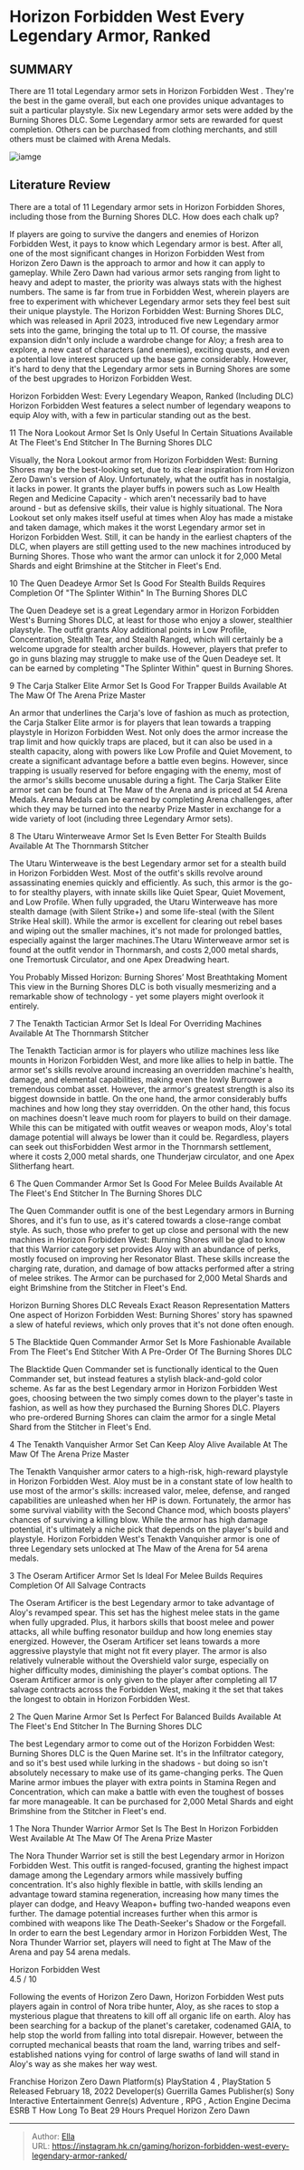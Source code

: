 # Horizon Forbidden West Every Legendary Armor, Ranked


## SUMMARY 


 There are 11 total Legendary armor sets in 
Horizon Forbidden West
. They&#39;re the best in the game overall, but each one provides unique advantages to suit a particular playstyle. 
 Six new Legendary armor sets were added by the Burning Shores DLC. 
 Some Legendary armor sets are rewarded for quest completion. Others can be purchased from clothing merchants, and still others must be claimed with Arena Medals. 

![iamge](https://static1.srcdn.com/wordpress/wp-content/uploads/2023/12/horizon-forbidden-west-every-legendary-armor-ranked.jpg)

## Literature Review

There are a total of 11 Legendary armor sets in Horizon Forbidden Shores, including those from the Burning Shores DLC. How does each chalk up?




If players are going to survive the dangers and enemies of Horizon Forbidden West, it pays to know which Legendary armor is best. After all, one of the most significant changes in Horizon Forbidden West from Horizon Zero Dawn is the approach to armor and how it can apply to gameplay. While Zero Dawn had various armor sets ranging from light to heavy and adept to master, the priority was always stats with the highest numbers. The same is far from true in Forbidden West, wherein players are free to experiment with whichever Legendary armor sets they feel best suit their unique playstyle.
The Horizon Forbidden West: Burning Shores DLC, which was released in April 2023, introduced five new Legendary armor sets into the game, bringing the total up to 11. Of course, the massive expansion didn&#39;t only include a wardrobe change for Aloy; a fresh area to explore, a new cast of characters (and enemies), exciting quests, and even a potential love interest spruced up the base game considerably. However, it&#39;s hard to deny that the Legendary armor sets in Burning Shores are some of the best upgrades to Horizon Forbidden West.
            
 
 Horizon Forbidden West: Every Legendary Weapon, Ranked (Including DLC) 
Horizon Forbidden West features a select number of legendary weapons to equip Aloy with, with a few in particular standing out as the best.












 








 11  The Nora Lookout Armor Set Is Only Useful In Certain Situations 
Available At The Fleet&#39;s End Stitcher In The Burning Shores DLC
        

Visually, the Nora Lookout armor from Horizon Forbidden West: Burning Shores may be the best-looking set, due to its clear inspiration from Horizon Zero Dawn&#39;s version of Aloy. Unfortunately, what the outfit has in nostalgia, it lacks in power. It grants the player buffs in powers such as Low Health Regen and Medicine Capacity - which aren&#39;t necessarily bad to have around - but as defensive skills, their value is highly situational.
The Nora Lookout set only makes itself useful at times when Aloy has made a mistake and taken damage, which makes it the worst Legendary armor set in Horizon Forbidden West. Still, it can be handy in the earliest chapters of the DLC, when players are still getting used to the new machines introduced by Burning Shores. Those who want the armor can unlock it for 2,000 Metal Shards and eight Brimshine at the Stitcher in Fleet&#39;s End.





 10  The Quen Deadeye Armor Set Is Good For Stealth Builds 
Requires Completion Of &#34;The Splinter Within&#34; In The Burning Shores DLC
        

The Quen Deadeye set is a great Legendary armor in Horizon Forbidden West&#39;s Burning Shores DLC, at least for those who enjoy a slower, stealthier playstyle. The outfit grants Aloy additional points in Low Profile, Concentration, Stealth Tear, and Stealth Ranged, which will certainly be a welcome upgrade for stealth archer builds. However, players that prefer to go in guns blazing may struggle to make use of the Quen Deadeye set. It can be earned by completing &#34;The Splinter Within&#34; quest in Burning Shores.





 9  The Carja Stalker Elite Armor Set Is Good For Trapper Builds 
Available At The Maw Of The Arena Prize Master
        

An armor that underlines the Carja&#39;s love of fashion as much as protection, the Carja Stalker Elite armor is for players that lean towards a trapping playstyle in Horizon Forbidden West. Not only does the armor increase the trap limit and how quickly traps are placed, but it can also be used in a stealth capacity, along with powers like Low Profile and Quiet Movement, to create a significant advantage before a battle even begins.
However, since trapping is usually reserved for before engaging with the enemy, most of the armor&#39;s skills become unusable during a fight. The Carja Stalker Elite armor set can be found at The Maw of the Arena and is priced at 54 Arena Medals. Arena Medals can be earned by completing Arena challenges, after which they may be turned into the nearby Prize Master in exchange for a wide variety of loot (including three Legendary Armor sets).





 8  The Utaru Winterweave Armor Set Is Even Better For Stealth Builds 
Available At The Thornmarsh Stitcher
        

The Utaru Winterweave is the best Legendary armor set for a stealth build in Horizon Forbidden West. Most of the outfit&#39;s skills revolve around assassinating enemies quickly and efficiently. As such, this armor is the go-to for stealthy players, with innate skills like Quiet Spear, Quiet Movement, and Low Profile.
When fully upgraded, the Utaru Winterweave has more stealth damage (with Silent Strike&#43;) and some life-steal (with the Silent Strike Heal skill). While the armor is excellent for clearing out rebel bases and wiping out the smaller machines, it&#39;s not made for prolonged battles, especially against the larger machines.The Utaru Winterweave armor set is found at the outfit vendor in Thornmarsh, and costs 2,000 metal shards, one Tremortusk Circulator, and one Apex Dreadwing heart.
            
 
 You Probably Missed Horizon: Burning Shores’ Most Breathtaking Moment 
This view in the Burning Shores DLC is both visually mesmerizing and a remarkable show of technology - yet some players might overlook it entirely.








 7  The Tenakth Tactician Armor Set Is Ideal For Overriding Machines 
Available At The Thornmarsh Stitcher
        

The Tenakth Tactician armor is for players who utilize machines less like mounts in Horizon Forbidden West, and more like allies to help in battle. The armor set&#39;s skills revolve around increasing an overridden machine&#39;s health, damage, and elemental capabilities, making even the lowly Burrower a tremendous combat asset. However, the armor&#39;s greatest strength is also its biggest downside in battle.
On the one hand, the armor considerably buffs machines and how long they stay overridden. On the other hand, this focus on machines doesn&#39;t leave much room for players to build on their damage. While this can be mitigated with outfit weaves or weapon mods, Aloy&#39;s total damage potential will always be lower than it could be. Regardless, players can seek out thisForbidden West armor in the Thornmarsh settlement, where it costs 2,000 metal shards, one Thunderjaw circulator, and one Apex Slitherfang heart.





 6  The Quen Commander Armor Set Is Good For Melee Builds 
Available At The Fleet&#39;s End Stitcher In The Burning Shores DLC
        

The Quen Commander outfit is one of the best Legendary armors in Burning Shores, and it&#39;s fun to use, as it&#39;s catered towards a close-range combat style. As such, those who prefer to get up close and personal with the new machines in Horizon Forbidden West: Burning Shores will be glad to know that this Warrior category set provides Aloy with an abundance of perks, mostly focused on improving her Resonator Blast. These skills increase the charging rate, duration, and damage of bow attacks performed after a string of melee strikes. The Armor can be purchased for 2,000 Metal Shards and eight Brimshine from the Stitcher in Fleet&#39;s End.
            
 
 Horizon Burning Shores DLC Reveals Exact Reason Representation Matters 
One aspect of Horizon Forbidden West: Burning Shores&#39; story has spawned a slew of hateful reviews, which only proves that it&#39;s not done often enough.








 5  The Blacktide Quen Commander Armor Set Is More Fashionable 
Available From The Fleet&#39;s End Stitcher With A Pre-Order Of The Burning Shores DLC
        

The Blacktide Quen Commander set is functionally identical to the Quen Commander set, but instead features a stylish black-and-gold color scheme. As far as the best Legendary armor in Horizon Forbidden West goes, choosing between the two simply comes down to the player&#39;s taste in fashion, as well as how they purchased the Burning Shores DLC. Players who pre-ordered Burning Shores can claim the armor for a single Metal Shard from the Stitcher in Fleet&#39;s End.





 4  The Tenakth Vanquisher Armor Set Can Keep Aloy Alive 
Available At The Maw Of The Arena Prize Master
        

The Tenakth Vanquisher armor caters to a high-risk, high-reward playstyle in Horizon Forbidden West. Aloy must be in a constant state of low health to use most of the armor&#39;s skills: increased valor, melee, defense, and ranged capabilities are unleashed when her HP is down. Fortunately, the armor has some survival viability with the Second Chance mod, which boosts players&#39; chances of surviving a killing blow. While the armor has high damage potential, it&#39;s ultimately a niche pick that depends on the player&#39;s build and playstyle. Horizon Forbidden West&#39;s Tenakth Vanquisher armor is one of three Legendary sets unlocked at The Maw of the Arena for 54 arena medals.





 3  The Oseram Artificer Armor Set Is Ideal For Melee Builds 
Requires Completion Of All Salvage Contracts


 







The Oseram Artificer is the best Legendary armor to take advantage of Aloy&#39;s revamped spear. This set has the highest melee stats in the game when fully upgraded. Plus, it harbors skills that boost melee and power attacks, all while buffing resonator buildup and how long enemies stay energized.
However, the Oseram Artificer set leans towards a more aggressive playstyle that might not fit every player. The armor is also relatively vulnerable without the Overshield valor surge, especially on higher difficulty modes, diminishing the player&#39;s combat options. The Oseram Artificer armor is only given to the player after completing all 17 salvage contracts across the Forbidden West, making it the set that takes the longest to obtain in Horizon Forbidden West.





 2  The Quen Marine Armor Set Is Perfect For Balanced Builds 
Available At The Fleet&#39;s End Stitcher In The Burning Shores DLC


 







The best Legendary armor to come out of the Horizon Forbidden West: Burning Shores DLC is the Quen Marine set. It&#39;s in the Infiltrator category, and so it&#39;s best used while lurking in the shadows - but doing so isn&#39;t absolutely necessary to make use of its game-changing perks. The Quen Marine armor imbues the player with extra points in Stamina Regen and Concentration, which can make a battle with even the toughest of bosses far more manageable. It can be purchased for 2,000 Metal Shards and eight Brimshine from the Stitcher in Fleet&#39;s end.





 1  The Nora Thunder Warrior Armor Set Is The Best In Horizon Forbidden West 
Available At The Maw Of The Arena Prize Master


 







The Nora Thunder Warrior set is still the best Legendary armor in Horizon Forbidden West. This outfit is ranged-focused, granting the highest impact damage among the Legendary armors while massively buffing concentration. It&#39;s also highly flexible in battle, with skills lending an advantage toward stamina regeneration, increasing how many times the player can dodge, and Heavy Weapon&#43; buffing two-handed weapons even further.
The damage potential increases further when this armor is combined with weapons like The Death-Seeker&#39;s Shadow or the Forgefall. In order to earn the best Legendary armor in Horizon Forbidden West, The Nora Thunder Warrior set, players will need to fight at The Maw of the Arena and pay 54 arena medals.
        


  Horizon Forbidden West  
4.5 
/ 10 


Following the events of Horizon Zero Dawn, Horizon Forbidden West puts players again in control of Nora tribe hunter, Aloy, as she races to stop a mysterious plague that threatens to kill off all organic life on earth. Aloy has been searching for a backup of the planet&#39;s caretaker, codenamed GAIA, to help stop the world from falling into total disrepair. However, between the corrupted mechanical beasts that roam the land, warring tribes and self-established nations vying for control of large swaths of land will stand in Aloy&#39;s way as she makes her way west. 

  Franchise    Horizon Zero Dawn     Platform(s)    PlayStation 4 , PlayStation 5     Released    February 18, 2022     Developer(s)    Guerrilla Games     Publisher(s)    Sony Interactive Entertainment     Genre(s)    Adventure , RPG , Action     Engine    Decima     ESRB    T     How Long To Beat    29 Hours     Prequel    Horizon Zero Dawn    



---

> Author: [Ella](https://instagram.hk.cn/)  
> URL: https://instagram.hk.cn/gaming/horizon-forbidden-west-every-legendary-armor-ranked/  

